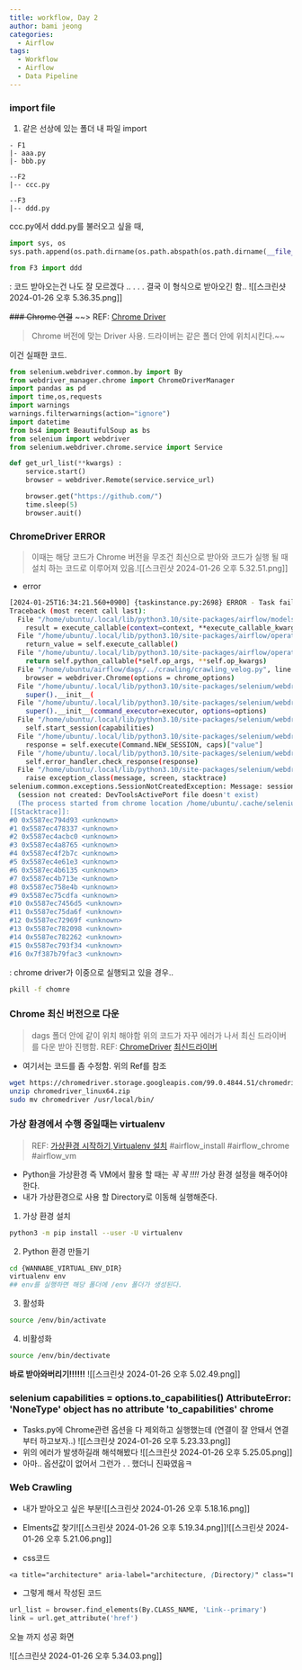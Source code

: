 ```yaml
---
title: workflow, Day 2
author: bami jeong
categories:
  - Airflow
tags:
  - Workflow
  - Airflow
  - Data Pipeline
---
```



### import file 

1. 같은 선상에 있는 폴더 내 파일 import
```
- F1
|- aaa.py
|- bbb.py

--F2
|-- ccc.py

--F3
|-- ddd.py
```

ccc.py에서 ddd.py를 불러오고 싶을 때,

```python
import sys, os
sys.path.append(os.path.dirname(os.path.abspath(os.path.dirname(__file__))))

from F3 import ddd
```

: 코드 받아오는건 나도 잘 모르겠다 .. . . . 결국 이 형식으로 받아오긴 함..
![[스크린샷 2024-01-26 오후 5.36.35.png]]

~~### Chrome 연결~~ 
~~> REF: [Chrome Driver](https://chromedriver.chromium.org/getting-started)
> Chrome 버전에 맞는 Driver 사용.  드라이버는 같은 폴더 안에 위치시킨다.~~

이건 실패한 코드.
```python
from selenium.webdriver.common.by import By
from webdriver_manager.chrome import ChromeDriverManager
import pandas as pd
import time,os,requests
import warnings
warnings.filterwarnings(action="ignore")
import datetime
from bs4 import BeautifulSoup as bs
from selenium import webdriver
from selenium.webdriver.chrome.service import Service

def get_url_list(**kwargs) :
    service.start()
    browser = webdriver.Remote(service.service_url)

    browser.get("https://github.com/")
    time.sleep(5)
    browser.auit()

```


### ChromeDriver ERROR 
> 이때는 해당 코드가 Chrome 버전을 무조건 최신으로 받아와 코드가 실행 될 때 설치 하는 코드로 이루어져 있음.![[스크린샷 2024-01-26 오후 5.32.51.png]]


- error
```bash
[2024-01-25T16:34:21.560+0900] {taskinstance.py:2698} ERROR - Task failed with exception
Traceback (most recent call last):
  File "/home/ubuntu/.local/lib/python3.10/site-packages/airflow/models/taskinstance.py", line 433, in _execute_task
    result = execute_callable(context=context, **execute_callable_kwargs)
  File "/home/ubuntu/.local/lib/python3.10/site-packages/airflow/operators/python.py", line 199, in execute
    return_value = self.execute_callable()
  File "/home/ubuntu/.local/lib/python3.10/site-packages/airflow/operators/python.py", line 216, in execute_callable
    return self.python_callable(*self.op_args, **self.op_kwargs)
  File "/home/ubuntu/airflow/dags/../crawling/crawling_velog.py", line 16, in get_url_list
    browser = webdriver.Chrome(options = chrome_options)
  File "/home/ubuntu/.local/lib/python3.10/site-packages/selenium/webdriver/chrome/webdriver.py", line 45, in __init__
    super().__init__(
  File "/home/ubuntu/.local/lib/python3.10/site-packages/selenium/webdriver/chromium/webdriver.py", line 61, in __init__
    super().__init__(command_executor=executor, options=options)
  File "/home/ubuntu/.local/lib/python3.10/site-packages/selenium/webdriver/remote/webdriver.py", line 208, in __init__
    self.start_session(capabilities)
  File "/home/ubuntu/.local/lib/python3.10/site-packages/selenium/webdriver/remote/webdriver.py", line 292, in start_session
    response = self.execute(Command.NEW_SESSION, caps)["value"]
  File "/home/ubuntu/.local/lib/python3.10/site-packages/selenium/webdriver/remote/webdriver.py", line 347, in execute
    self.error_handler.check_response(response)
  File "/home/ubuntu/.local/lib/python3.10/site-packages/selenium/webdriver/remote/errorhandler.py", line 229, in check_response
    raise exception_class(message, screen, stacktrace)
selenium.common.exceptions.SessionNotCreatedException: Message: session not created: Chrome failed to start: exited normally.
  (session not created: DevToolsActivePort file doesn't exist)
  (The process started from chrome location /home/ubuntu/.cache/selenium/chrome/linux64/121.0.6167.85/chrome is no longer running, so ChromeDriver is assuming that Chrome has crashed.)
[[Stacktrace]]:
#0 0x5587ec794d93 <unknown>
#1 0x5587ec478337 <unknown>
#2 0x5587ec4acbc0 <unknown>
#3 0x5587ec4a8765 <unknown>
#4 0x5587ec4f2b7c <unknown>
#5 0x5587ec4e61e3 <unknown>
#6 0x5587ec4b6135 <unknown>
#7 0x5587ec4b713e <unknown>
#8 0x5587ec758e4b <unknown>
#9 0x5587ec75cdfa <unknown>
#10 0x5587ec7456d5 <unknown>
#11 0x5587ec75da6f <unknown>
#12 0x5587ec72969f <unknown>
#13 0x5587ec782098 <unknown>
#14 0x5587ec782262 <unknown>
#15 0x5587ec793f34 <unknown>
#16 0x7f387b79fac3 <unknown>
```

: chrome driver가 이중으로 실행되고 있을 경우..

```bash
pkill -f chomre
```

### Chrome 최신 버전으로 다운
> dags 폴더 안에 같이 위치 해야함
> 위의 코드가 자꾸 에러가 나서 최신 드라이버를 다운 받아 진행함.
> REF: [ChromeDriver](https://chromedriver.chromium.org/getting-started)
> [최신드라이버](https://googlechromelabs.github.io/chrome-for-testing/)

- 여기서는 코드를 좀 수정함. 위의 Ref를 참조
```bash
wget https://chromedriver.storage.googleapis.com/99.0.4844.51/chromedriver_linux64.zip
unzip chromedriver_linux64.zip
sudo mv chromedriver /usr/local/bin/
```


### 가상 환경에서 수행 중일때는 virtualenv 
> REF: [가상환경 시작하기](https://jaemunbro.medium.com/python-virtualenv-venv-%EC%84%A4%EC%A0%95-aaf0e7c2d24e),[Virtualenv 설치](https://jaemunbro.medium.com/python-virtualenv-venv-%EC%84%A4%EC%A0%95-aaf0e7c2d24e)
    #airflow_install #airflow_chrome #airflow_vm

- Python을 가상환경 즉 VM에서 활용 할 때는 *꼭 꼭 !!!!* 가상 환경 설정을 해주어야한다.
- 내가 가상환경으로 사용 할 Directory로 이동해 실행해준다.

1. 가상 환경 설치 
```bash
python3 -m pip install --user -U virtualenv
```

2. Python 환경 만들기
```bash
cd {WANNABE_VIRTUAL_ENV_DIR}
virtualenv env
## env를 실행하면 해당 폴더에 /env 폴더가 생성된다.
```

3. 활성화
```bash
source /env/bin/activate
```

4. 비활성화
```bash
source /env/bin/dectivate
```

**바로 받아와버리기!!!!!!**
![[스크린샷 2024-01-26 오후 5.02.49.png]]

### selenium capabilities = options.to_capabilities() AttributeError: 'NoneType' object has no attribute 'to_capabilities' chrome

- Tasks.py에 Chrome관련 옵션을 다 제외하고 실행했는데 (연결이 잘 안돼서 연결부터 하고보자..)    ![[스크린샷 2024-01-26 오후 5.23.33.png]]
- 위의 에러가 발생하길래 해석해봤다 ![[스크린샷 2024-01-26 오후 5.25.05.png]]
- 아마.. 옵션값이 없어서 그런가 . . 했더니 진짜였음ㅋ
### Web Crawling

- 내가 받아오고 싶은 부분![[스크린샷 2024-01-26 오후 5.18.16.png]]

- Elments값 찾기![[스크린샷 2024-01-26 오후 5.19.34.png]]![[스크린샷 2024-01-26 오후 5.21.06.png]]
- css코드 
```css
<a title="architecture" aria-label="architecture, (Directory)" class="Link--primary" href="/K-PaaS/container-platform/tree/master/architecture">architecture</a>
```

- 그렇게 해서 작성된 코드
```python
url_list = browser.find_elements(By.CLASS_NAME, 'Link--primary')
link = url.get_attribute('href')
```



오늘 까지 성공 화면

![[스크린샷 2024-01-26 오후 5.34.03.png]]